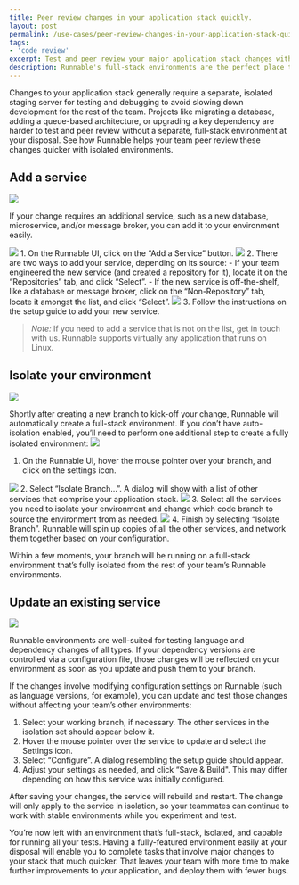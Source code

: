 ```yaml
---
title: Peer review changes in your application stack quickly.
layout: post
permalink: /use-cases/peer-review-changes-in-your-application-stack-quickly/
tags:
- 'code review'
excerpt: Test and peer review your major application stack changes with a full-stack environment.
description: Runnable's full-stack environments are the perfect place to test and review any change to your technology stack. Here's how to do it without slowing down your team's development.
---
```


Changes to your application stack generally require a separate, isolated staging server for testing and debugging to avoid slowing down development for the rest of the team. Projects like migrating a database, adding a queue-based architecture, or upgrading a key dependency are harder to test and peer review without a separate, full-stack environment at your disposal. See how Runnable helps your team peer review these changes quicker with isolated environments.

## Add a service
<img class="grid-block img img-lg" src="images/posts/add-a-service.svg">

If your change requires an additional service, such as a new database, microservice, and/or message broker, you can add it to your environment easily.

<img class="grid-block img img-lg" src="images/posts/add-a-service-button.png">
1. On the Runnable UI, click on the “Add a Service” button.
<img class="grid-block img img-lg" src="images/posts/add-a-source.png">
2. There are two ways to add your service, depending on its source:
    - If your team engineered the new service (and created a repository for it), locate it on the “Repositories” tab, and click “Select”.
    - If the new service is off-the-shelf, like a database or message broker, click on the “Non-Repository” tab, locate it amongst the list, and click “Select”.

<img class="grid-block img img-lg" src="images/posts/service-name.png">
3. Follow the instructions on the setup guide to add your new service.

> *Note:* If you need to add a service that is not on the list, get in touch with us. Runnable supports virtually any application that runs on Linux.

## Isolate your environment
<img class="grid-block img img-lg" src="images/posts/isolate-your-environment.svg">

Shortly after creating a new branch to kick-off your change, Runnable will automatically create a full-stack environment. If you don’t have auto-isolation enabled, you’ll need to perform one additional step to create a fully isolated environment:
<img class="grid-block img img-lg" src="images/posts/hover-branch.png">
1. On the Runnable UI, hover the mouse pointer over your branch, and click on the settings icon.

<img class="grid-block img img-lg" src="images/posts/isolate-branch.png">
2. Select “Isolate Branch…”. A dialog will show with a list of other services that comprise your application stack.
<img class="grid-block img img-lg" src="images/posts/isolation-setup.png">
3. Select all the services you need to isolate your environment and change which code branch to source the environment from as needed.
<img class="grid-block img img-lg" src="images/posts/isolation-confirm.png">
4. Finish by selecting “Isolate Branch”. Runnable will spin up copies of all the other services, and network them together based on your configuration.

Within a few moments, your branch will be running on a full-stack environment that’s fully isolated from the rest of your team’s Runnable environments.

## Update an existing service
<img class="grid-block img img-lg" src="images/posts/update-an-existing-service.svg">

Runnable environments are well-suited for testing language and dependency changes of all types. If your dependency versions are controlled via a configuration file, those changes will be reflected on your environment as soon as you update and push them to your branch.

If the changes involve modifying configuration settings on Runnable (such as language versions, for example), you can update and test those changes without affecting your team’s other environments:

1. Select your working branch, if necessary. The other services in the isolation set should appear below it.
2. Hover the mouse pointer over the service to update and select the Settings icon.
3. Select “Configure”. A dialog resembling the setup guide should appear.
4. Adjust your settings as needed, and click “Save & Build". This may differ depending on how this service was initially configured.

After saving your changes, the service will rebuild and restart. The change will only apply to the service in isolation, so your teammates can continue to work with stable environments while you experiment and test.

You’re now left with an environment that’s full-stack, isolated, and capable for running all your tests. Having a fully-featured environment easily at your disposal will enable you to complete tasks that involve major changes to your stack that much quicker. That leaves your team with more time to make further improvements to your application, and deploy them with fewer bugs.
